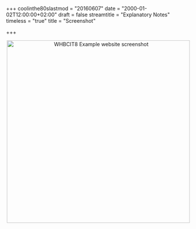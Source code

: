 +++
coolinthe80slastmod = "20160607"
date = "2000-01-02T12:00:00+02:00"
draft = false
streamtitle = "Explanatory Notes"
timeless = "true"
title = "Screenshot"

+++

<div style="text-align: center"><img src="/images/ExampleSiteScreenshot.png" width="500" align="middle" alt="WHBCIT8 Example website screenshot" title="Wooo it's like two mirrors facing each other!!!"></div>